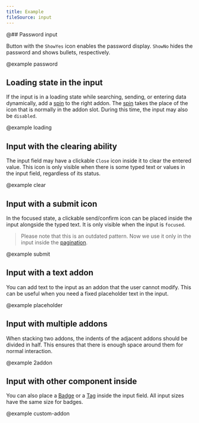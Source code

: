 ```yaml
---
title: Example
fileSource: input
---
```


@## Password input

Button with the `ShowYes` icon enables the password display. `ShowNo` hides the password and shows bullets, respectively.

@example password

## Loading state in the input

If the input is in a loading state while searching, sending, or entering data dynamically, add a [spin](/components/spin) to the right addon. The [spin](/components/spin) takes the place of the icon that is normally in the addon slot. During this time, the input may also be `disabled`.

@example loading

## Input with the clearing ability

The input field may have a clickable `Close` icon inside it to clear the entered value. This icon is only visible when there is some typed text or values in the input field, regardless of its status.

@example clear

## Input with a submit icon

In the focused state, a clickable send/confirm icon can be placed inside the input alongside the typed text. It is only visible when the input is `focused`.

> Please note that this is an outdated pattern. Now we use it only in the input inside the [pagination](/components/pagination/).

@example submit

## Input with a text addon

You can add text to the input as an addon that the user cannot modify. This can be useful when you need a fixed placeholder text in the input.

@example placeholder

## Input with multiple addons

When stacking two addons, the indents of the adjacent addons should be divided in half. This ensures that there is enough space around them for normal interaction.

@example 2addon

## Input with other component inside

You can also place a [Badge](/components/badge/) or a [Tag](/components/tag/) inside the input field. All input sizes have the same size for badges.

@example custom-addon
